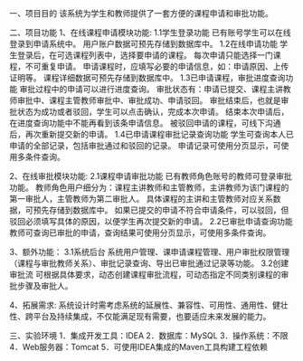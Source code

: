 一、项目目的
该系统为学生和教师提供了一套方便的课程申请和审批功能。

二、项目功能
1、在线课程申请模块功能:
1.1学生登录功能
已有账号学生可以在线登录到申请系统中。
用户账户数据可预先存储到数据库中。
1.2在线申请功能
学生登录后，在可选课程列表中，选择要申请的课程。
每次申请只能选择一门课程，不可重复申请。
申请课程时，应填写必要的申请信息，如：申请原因、上传证明等。
课程详细数据可预先存储到数据库中。
1.3已申请课程，审批进度查询功能
审批过程中的申请可以进行进度查询。
审批状态有：申请已提交、课程主讲教师审批中、课程主管教师审批中、审批成功、申请驳回。
审批结束后，也就是审批状态为成功或者驳回，学生可以点击确认，完成本次申请。
结束本次申请后，在进度查询功能中不能再看到该条申请信息。
被驳回申请的课程，可线下沟通后，再次重新提交新的申请。
1.4已申请课程审批记录查询功能
学生可查询本人已申请的全部记录，包括审批通过和驳回的记录。
申请记录可使用分页显示，可使用多条件查询。

2、在线审批模块功能:
2.1课程申请审批功能
已有教师角色账号的教师可登录审批功能。
教师角色用户细分为：课程主讲教师和主管教师，主讲教师为该门课程的第一审批人，主管教师为第二审批人。
具体课程的主讲和主管教师对应关系数据，可预先存储到数据库中。
如果已提交的申请不符合申请条件，可以驳回，但驳回必须填写具体的原因，以便学生再次提交新的申请。
2.2已审批申请查询功能
教师可查询已审批的申请，查询结果可使用分页显示，可使用多条件查询。

3、额外功能：
3.1系统后台
系统用户管理、课申请课程管理、用户审批权限管理（课程与审批教师关系）、审批记录查询、导出已审批通过记录等功能。
3.2创建审批流
可根据具体要求，动态创建课程审批流程，可动态指定不同类别课程的审批步骤及审批人。

4、拓展需求:
系统设计时需考虑系统的延展性、兼容性、可用性、通用性、健壮性、跨平台及持续集成，不仅能满足现有需要，也要适应未来发展的能力。

三、实验环境
1．集成开发工具：IDEA
2．数据库：MySQL
3．操作系统：不限
4．Web服务器：Tomcat
5．可使用IDEA集成的Maven工具构建工程依赖
